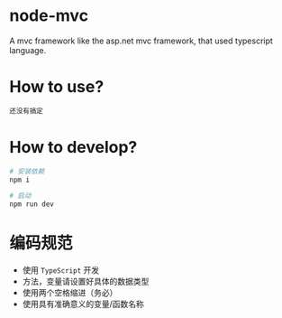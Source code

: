 # node-mvc
A mvc framework like the asp.net mvc framework, that used typescript language.

# How to use?

```bash
还没有搞定
```

# How to develop?

```bash
# 安装依赖
npm i 

# 启动
npm run dev
```
# 编码规范

- 使用 ``TypeScript`` 开发
- 方法，变量请设置好具体的数据类型
- 使用两个空格缩进（务必）
- 使用具有准确意义的变量/函数名称


